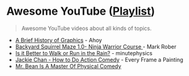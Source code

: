 # Awesome YouTube ([Playlist](https://youtube.com/playlist?list=PLpjqMwJhmfiGFgobP7obKjBkQr-B77Asr&feature=shared))
> Awesome YouTube videos about all kinds of topics.

* [A Brief History of Graphics](https://www.youtube.com/watch?v=QyjyWUrHsFc) - Ahoy
* [Backyard Squirrel Maze 1.0- Ninja Warrior Course ](https://youtu.be/hFZFjoX2cGg?si=13SUiewCIV-II9cY) - Mark Rober
* [Is it Better to Walk or Run in the Rain?](https://youtu.be/3MqYE2UuN24?si=sAmp5aKameyGvDz1) - minutephysics
* [Jackie Chan - How to Do Action Comedy](https://youtu.be/Z1PCtIaM_GQ?si=32B6o5WRpQ78zSb4) -  Every Frame a Painting
* [Mr. Bean Is A Master Of Physical Comedy](https://youtu.be/uBUnmdd5-iA?si=ONt4DXcQ4-fml7xi)
